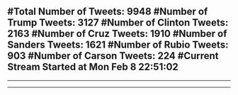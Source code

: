 #Total Number of Tweets: 9948 
#Number of Trump Tweets: 3127
#Number of Clinton Tweets: 2163
#Number of Cruz Tweets: 1910
#Number of Sanders Tweets: 1621
#Number of Rubio Tweets: 903
#Number of Carson Tweets: 224
#Current Stream Started at Mon Feb  8 22:51:02
---
---
---
